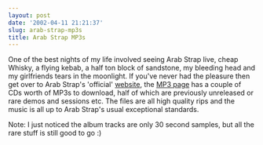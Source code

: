 ```yaml
---
layout: post
date: '2002-04-11 21:21:37'
slug: arab-strap-mp3s
title: Arab Strap MP3s
---
```


One of the best nights of my life involved seeing Arab Strap live, cheap Whisky, a flying kebab, a half ton block of sandstone,  my bleeding head and my girlfriends tears in the moonlight. 
If you've never had the pleasure then get over to Arab Strap's 'official' [website](http://www.arabstrap.co.uk/en/ht/idx.html), the [MP3 page](http://www.arabstrap.co.uk/en/ht/m.html) has a couple of CDs worth of MP3s to download, half of which are previously unreleased or rare demos and sessions etc. The files are all high quality rips and the music is all up to Arab Strap's usual exceptional standards.

Note: I just noticed the album tracks are only 30 second samples, but all the rare stuff is still good to go :) 